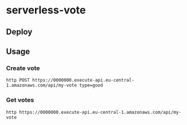 # serverless-vote

## Deploy

## Usage

### Create vote
```
http POST https://0000000.execute-api.eu-central-1.amazonaws.com/api/my-vote type=good
```

### Get votes
```
http https://0000000.execute-api.eu-central-1.amazonaws.com/api/my-vote
```